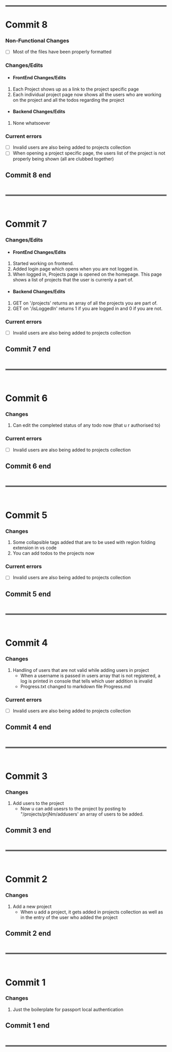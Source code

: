 <hr style="border:2px solid gray"></hr>

# **Commit 8**

### Non-Functional Changes

- [ ] Most of the files have been properly formatted

### Changes/Edits

- #### FrontEnd Changes/Edits

1. Each Project shows up as a link to the project specific page
2. Each individual project page now shows all the users who are working on the project and all the todos regarding the project

- #### Backend Changes/Edits

1. None whatsoever

### Current errors

- [ ] Invalid users are also being added to projects collection
- [ ] When opening a project specific page, the users list of the project is not properly being shown (all are clubbed together)

## Commit 8 end

<br/>
<hr style="border:2px solid gray"></hr>
<br/>

# **Commit 7**

### Changes/Edits

- #### FrontEnd Changes/Edits

1. Started working on frontend.
2. Added login page which opens when you are not logged in.
3. When logged in, Projects page is opened on the homepage. This page shows a list of projects that the user is currenly a part of.

- #### Backend Changes/Edits

1. GET on '/projects' returns an array of all the projects you are part of.
2. GET on '/isLoggedIn' returns 1 if you are logged in and 0 if you are not.

### Current errors

- [ ] Invalid users are also being added to projects collection

## Commit 7 end

<br/>
<hr style="border:2px solid gray"></hr>
<br/>

# **Commit 6**

### Changes

1. Can edit the completed status of any todo now (that u r authorised to)

### Current errors

- [ ] Invalid users are also being added to projects collection

## Commit 6 end

<br/>
<hr style="border:2px solid gray"></hr>
<br/>

# **Commit 5**

### Changes

1. Some collapsible tags added that are to be used with region folding extension in vs code
2. You can add todos to the projects now

### Current errors

- [ ] Invalid users are also being added to projects collection

## Commit 5 end

<br/>
<hr style="border:2px solid gray"></hr>
<br/>

# **Commit 4**

### Changes

1. Handling of users that are not valid while adding users in
   project
   - When a username is passed in users array that is not registered, a log is printed in console that tells which user addition is invalid
   - Progress.txt changed to markdown file Progress.md

### Current errors

- [ ] Invalid users are also being added to projects collection

## Commit 4 end

<br/>
<hr style="border:2px solid gray"></hr>
<br/>

# **Commit 3**

### Changes

1. Add users to the project
   - Now u can add usesrs to the project by posting to "/projects/prjNm/addusers' an array of users to be added.

## Commit 3 end

<br/>
<hr style="border:2px solid gray"></hr>
<br/>

# **Commit 2**

### Changes

1. Add a new project
   - When u add a project, it gets added in projects collection as well as in the entry of the user who added the project

## Commit 2 end

<br/>
<hr style="border:2px solid gray"></hr>
<br/>

# **Commit 1**

### Changes

1. Just the boilerplate for passport local authentication

## Commit 1 end

<br/>
<hr style="border:2px solid gray"></hr>
<br/>
